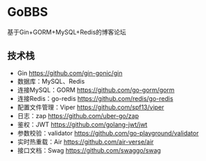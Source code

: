 # GoBBS
基于Gin+GORM+MySQL+Redis的博客论坛
## 技术栈
- Gin https://github.com/gin-gonic/gin
- 数据库：MySQL、Redis
- 连接MySQL：GORM https://github.com/go-gorm/gorm
- 连接Redis：go-redis https://github.com/redis/go-redis
- 配置文件管理：Viper https://github.com/spf13/viper
- 日志：zap https://github.com/uber-go/zap
- 鉴权：JWT https://github.com/golang-jwt/jwt
- 参数校验：validator https://github.com/go-playground/validator
- 实时热重载：Air https://github.com/air-verse/air
- 接口文档：Swag https://github.com/swaggo/swag